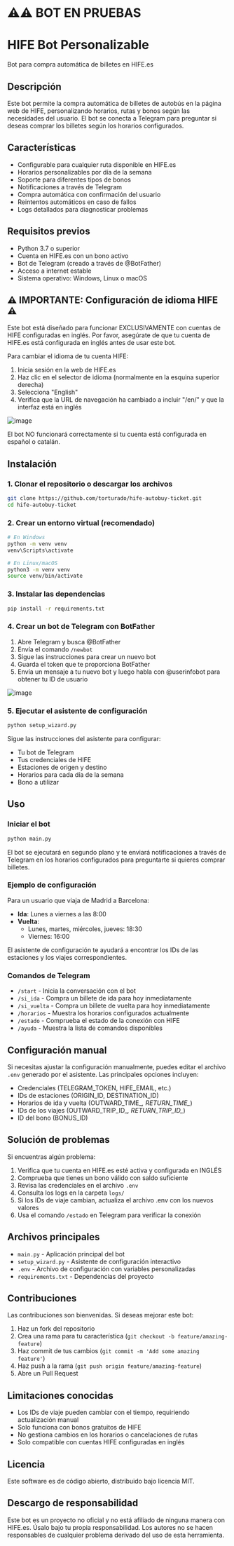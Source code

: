 # ⚠️⚠️ BOT EN PRUEBAS

# HIFE Bot Personalizable

Bot para compra automática de billetes en HIFE.es

## Descripción

Este bot permite la compra automática de billetes de autobús en la página web de HIFE, personalizando horarios, rutas y bonos según las necesidades del usuario. El bot se conecta a Telegram para preguntar si deseas comprar los billetes según los horarios configurados.

## Características

- Configurable para cualquier ruta disponible en HIFE.es
- Horarios personalizables por día de la semana
- Soporte para diferentes tipos de bonos
- Notificaciones a través de Telegram
- Compra automática con confirmación del usuario
- Reintentos automáticos en caso de fallos
- Logs detallados para diagnosticar problemas

## Requisitos previos

- Python 3.7 o superior
- Cuenta en HIFE.es con un bono activo
- Bot de Telegram (creado a través de @BotFather)
- Acceso a internet estable
- Sistema operativo: Windows, Linux o macOS

## ⚠️ IMPORTANTE: Configuración de idioma HIFE ⚠️

Este bot está diseñado para funcionar EXCLUSIVAMENTE con cuentas de HIFE configuradas en inglés. 
Por favor, asegúrate de que tu cuenta de HIFE.es está configurada en inglés antes de usar este bot.

Para cambiar el idioma de tu cuenta HIFE:
1. Inicia sesión en la web de HIFE.es
2. Haz clic en el selector de idioma (normalmente en la esquina superior derecha)
3. Selecciona "English"
4. Verifica que la URL de navegación ha cambiado a incluir "/en/" y que la interfaz está en inglés

![image](https://github.com/user-attachments/assets/b3613df8-aa89-4a2a-8097-c6e136b248de)


El bot NO funcionará correctamente si tu cuenta está configurada en español o catalán.

## Instalación

### 1. Clonar el repositorio o descargar los archivos

```bash
git clone https://github.com/torturado/hife-autobuy-ticket.git
cd hife-autobuy-ticket
```

### 2. Crear un entorno virtual (recomendado)

```bash
# En Windows
python -m venv venv
venv\Scripts\activate

# En Linux/macOS
python3 -m venv venv
source venv/bin/activate
```

### 3. Instalar las dependencias

```bash
pip install -r requirements.txt
```

### 4. Crear un bot de Telegram con BotFather

1. Abre Telegram y busca @BotFather
2. Envía el comando `/newbot`
3. Sigue las instrucciones para crear un nuevo bot
4. Guarda el token que te proporciona BotFather
5. Envía un mensaje a tu nuevo bot y luego habla con @userinfobot para obtener tu ID de usuario

![image](https://github.com/user-attachments/assets/3866d58c-78ee-4076-8033-750b1d606dcf)


### 5. Ejecutar el asistente de configuración

```bash
python setup_wizard.py
```

Sigue las instrucciones del asistente para configurar:
- Tu bot de Telegram
- Tus credenciales de HIFE
- Estaciones de origen y destino
- Horarios para cada día de la semana
- Bono a utilizar

## Uso

### Iniciar el bot

```bash
python main.py
```

El bot se ejecutará en segundo plano y te enviará notificaciones a través de Telegram en los horarios configurados para preguntarte si quieres comprar billetes.

### Ejemplo de configuración

Para un usuario que viaja de Madrid a Barcelona:

- **Ida**: Lunes a viernes a las 8:00
- **Vuelta**: 
  - Lunes, martes, miércoles, jueves: 18:30
  - Viernes: 16:00

El asistente de configuración te ayudará a encontrar los IDs de las estaciones y los viajes correspondientes.

### Comandos de Telegram

- `/start` - Inicia la conversación con el bot
- `/si_ida` - Compra un billete de ida para hoy inmediatamente
- `/si_vuelta` - Compra un billete de vuelta para hoy inmediatamente
- `/horarios` - Muestra los horarios configurados actualmente
- `/estado` - Comprueba el estado de la conexión con HIFE
- `/ayuda` - Muestra la lista de comandos disponibles

## Configuración manual

Si necesitas ajustar la configuración manualmente, puedes editar el archivo `.env` generado por el asistente. Las principales opciones incluyen:

- Credenciales (TELEGRAM_TOKEN, HIFE_EMAIL, etc.)
- IDs de estaciones (ORIGIN_ID, DESTINATION_ID)
- Horarios de ida y vuelta (OUTWARD_TIME_*, RETURN_TIME_*)
- IDs de los viajes (OUTWARD_TRIP_ID_*, RETURN_TRIP_ID_*)
- ID del bono (BONUS_ID)

## Solución de problemas

Si encuentras algún problema:

1. Verifica que tu cuenta en HIFE.es esté activa y configurada en INGLÉS
2. Comprueba que tienes un bono válido con saldo suficiente
3. Revisa las credenciales en el archivo `.env`
4. Consulta los logs en la carpeta `logs/`
5. Si los IDs de viaje cambian, actualiza el archivo .env con los nuevos valores
6. Usa el comando `/estado` en Telegram para verificar la conexión

## Archivos principales

- `main.py` - Aplicación principal del bot
- `setup_wizard.py` - Asistente de configuración interactivo
- `.env` - Archivo de configuración con variables personalizadas
- `requirements.txt` - Dependencias del proyecto

## Contribuciones

Las contribuciones son bienvenidas. Si deseas mejorar este bot:

1. Haz un fork del repositorio
2. Crea una rama para tu característica (`git checkout -b feature/amazing-feature`)
3. Haz commit de tus cambios (`git commit -m 'Add some amazing feature'`)
4. Haz push a la rama (`git push origin feature/amazing-feature`)
5. Abre un Pull Request

## Limitaciones conocidas

- Los IDs de viaje pueden cambiar con el tiempo, requiriendo actualización manual
- Solo funciona con bonos gratuitos de HIFE
- No gestiona cambios en los horarios o cancelaciones de rutas
- Solo compatible con cuentas HIFE configuradas en inglés

## Licencia

Este software es de código abierto, distribuido bajo licencia MIT.

## Descargo de responsabilidad

Este bot es un proyecto no oficial y no está afiliado de ninguna manera con HIFE.es. Úsalo bajo tu propia responsabilidad. Los autores no se hacen responsables de cualquier problema derivado del uso de esta herramienta. 
